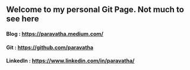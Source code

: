## Welcome to my personal Git Page. Not much to see here

#### Blog : https://paravatha.medium.com/

#### Git : https://github.com/paravatha

#### LinkedIn : https://www.linkedin.com/in/paravatha/


